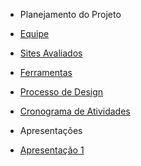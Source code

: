 - Planejamento do Projeto

- [Equipe](/planejamentoDoProjeto/equipe.md)
- [Sites Avaliados](/planejamentoDoProjeto/sitesAvaliados.md)
- [Ferramentas](/planejamentoDoProjeto/ferramentas.md)
- [Processo de Design](/planejamentoDoProjeto/processoDesign.md)
- [Cronograma de Atividades](/planejamentoDoProjeto/cronogramaAtividades.md)

- Apresentações
- [Apresentação 1](/apresentacoes/apresentacao1.md)
